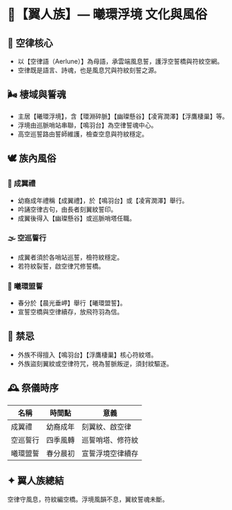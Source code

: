 
# 🪽【翼人族】— 曦環浮境 文化與風俗

## 📌 空律核心
- 以【空律語（Aerlune）】為母語，承雲端風息誓，護浮空誓橋與符紋空網。
- 空律既是語言、詩魂，也是風息咒與符紋刻誓之源。

## 🌬️ 棲域與誓魂
- 主居【曦環浮境】，含【環淵碎脈】【幽璨懸谷】【凌宵潤澤】【浮鷹棲巢】等。
- 浮境由巡脈哨站串聯，【鳴羽台】為空律誓魂中心。
- 高空巡誓路由誓師維護，檢查空息與符紋穩定。

## 🕊️ 族內風俗

### 🪽 成翼禮
- 幼裔成年禮稱【成翼禮】，於【鳴羽台】或【凌宵潤澤】舉行。
- 吟誦空律古句，由長者刻翼紋誓印。
- 成翼後得入【幽璨懸谷】或巡脈哨塔任職。

### 🌫️ 空巡誓行
- 成翼者須於各哨站巡誓，檢符紋穩定。
- 若符紋裂誓，啟空律咒修誓橋。

### 🌄 曦環盟誓
- 春分於【晨光垂岬】舉行【曦環盟誓】。
- 宣誓空橋與空律續存，放飛符羽為信。

## 📜 禁忌
- 外族不得擅入【鳴羽台】【浮鷹棲巢】核心符紋塔。
- 外族盜刻翼紋或空律符咒，視為誓脈叛逆，須封紋驅逐。

## 🕰️ 祭儀時序

| 名稱 | 時間點 | 意義 |
|----------------|--------------------------|-------------------------------|
| 成翼禮 | 幼裔成年 | 刻翼紋、啟空律 |
| 空巡誓行 | 四季風轉 | 巡誓哨塔、修符紋 |
| 曦環盟誓 | 春分晨初 | 宣誓浮境空律續存 |

## ✦ 翼人族總結
空律守風息，符紋編空橋。浮境風韻不息，翼紋誓魂未斷。
